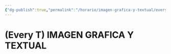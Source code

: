 ```yaml
---
{"dg-publish":true,"permalink":"/horario/imagen-grafica-y-textual/every-t-imagen-grafica-y-textual/","title":"IMAGEN GRAFICA Y TEXTUAL","created":"2023-03-21T10:27:25.953-05:00","updated":"2023-03-23T01:32:52.493-05:00"}
---
```


# (Every T) IMAGEN GRAFICA Y TEXTUAL
